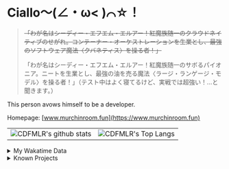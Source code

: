 # Ciallo～(∠・ω< )⌒☆！

> ~~「わが名はシーディー・エフエム・エルアー！紅魔族随一のクラウドネイティブのせがれ。コンテーナー・オーケストレーションを生業とし、最強のソフトウェア魔法〈クバネティス〉を操る者！」~~
> 
> 「わが名はシーディー・エフエム・エルアー！紅魔族随一のサボるパイオニア。ニートを生業とし、最強の油を売る魔法〈ラージ・ランゲージ・モデル〉を操る者！」（テスト中はよく寝てるけど、実戦では超強い！...と聞きます。）


This person avows himself to be a developer.

Homepage: [www.murchinroom.fun](https://www.murchinroom.fun)

<!-- <details> -->
 
<!-- <summary>My GitHub Stats</summary> -->

<!-- [![CDFMLR's github stats](https://github-readme-stats.vercel.app/api?username=cdfmlr&count_private=true&show_icons=true&hide_rank=true&hide=contribs)](https://github.com/anuraghazra/github-readme-stats)   ![CDFMLR's Top Langs](https://github-readme-stats.vercel.app/api/top-langs/?username=cdfmlr&layout=compact&hide=jupyter%20notebook,stylus,tex) -->

<table>
	<tr>
		<td valign="center">
    		<img src="https://github-readme-stats.vercel.app/api?username=cdfmlr&count_private=true&show_icons=true&hide_rank=true&hide=contribs" alt="CDFMLR's github stats" />
		</td>
		<td valign="center">
    		<img src="https://github-readme-stats.vercel.app/api/top-langs/?username=cdfmlr&layout=compact&hide=jupyter%20notebook,stylus,tex" alt="CDFMLR's Top Langs" />
		</td>
	</tr>
</table>

<!-- </details>  -->


<details>

<summary>My Wakatime Data</summary>

<!--START_SECTION:waka-->
![Lines of code](https://img.shields.io/badge/From%20Hello%20World%20I%27ve%20Written-11.0%20million%20lines%20of%20code-blue)

**🐱 My GitHub Data** 

> 📦 899.6 kB Used in GitHub's Storage 
 > 
> 🏆 1,053 Contributions in the Year 2025
 > 
> 🚫 Not Opted to Hire
 > 
> 📜 100 Public Repositories 
 > 
> 🔑 37 Private Repositories 
 > 
**I'm an Early 🐤** 

```text
🌞 Morning                2598 commits        ██████░░░░░░░░░░░░░░░░░░░   23.77 % 
🌆 Daytime                4960 commits        ███████████░░░░░░░░░░░░░░   45.38 % 
🌃 Evening                3294 commits        ████████░░░░░░░░░░░░░░░░░   30.14 % 
🌙 Night                  77 commits          ░░░░░░░░░░░░░░░░░░░░░░░░░   00.70 % 
```
📅 **I'm Most Productive on Tuesday** 

```text
Monday                   1498 commits        ███░░░░░░░░░░░░░░░░░░░░░░   13.71 % 
Tuesday                  1929 commits        ████░░░░░░░░░░░░░░░░░░░░░   17.65 % 
Wednesday                1866 commits        ████░░░░░░░░░░░░░░░░░░░░░   17.07 % 
Thursday                 1599 commits        ████░░░░░░░░░░░░░░░░░░░░░   14.63 % 
Friday                   1620 commits        ████░░░░░░░░░░░░░░░░░░░░░   14.82 % 
Saturday                 1318 commits        ███░░░░░░░░░░░░░░░░░░░░░░   12.06 % 
Sunday                   1099 commits        ███░░░░░░░░░░░░░░░░░░░░░░   10.06 % 
```


📊 **This Week I Spent My Time On** 

```text
💬 Programming Languages: 
No Activity Tracked This Week
```

**I Mostly Code in Go** 

```text
Python                   21 repos            ████░░░░░░░░░░░░░░░░░░░░░   17.65 % 
TeX                      8 repos             ██░░░░░░░░░░░░░░░░░░░░░░░   06.72 % 
Shell                    5 repos             █░░░░░░░░░░░░░░░░░░░░░░░░   04.20 % 
Rust                     5 repos             █░░░░░░░░░░░░░░░░░░░░░░░░   04.20 % 
JavaScript               1 repo              ░░░░░░░░░░░░░░░░░░░░░░░░░   00.84 % 
```




 Last Updated on 02/10/2025 01:47:35 UTC
<!--END_SECTION:waka-->

</details>

<details>

<summary>Known Projects</summary>

[![Star History Chart](https://api.star-history.com/svg?repos=cdfmlr/pyflowchart,cdfmlr/muvtuber,cdfmlr/crud,cdfmlr/murecom-verse-1,cdfmlr/murecom-intro&type=Date)](https://star-history.com/#cdfmlr/pyflowchart&cdfmlr/muvtuber&cdfmlr/crud&cdfmlr/murecom-verse-1&cdfmlr/murecom-intro&Date)

 </details>

